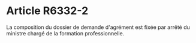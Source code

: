 # Article R6332-2

  
La composition du dossier de demande d'agrément est fixée par arrêté du ministre chargé de la formation professionnelle.